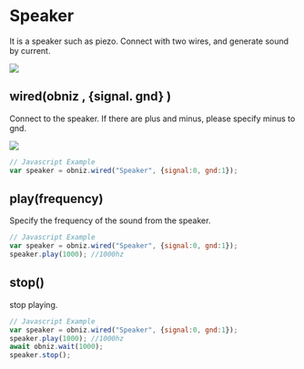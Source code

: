 # Speaker

It is a speaker such as piezo. Connect with two wires, and generate sound by current.

![](image.jpg)

## wired(obniz , {signal. gnd} )
Connect to the speaker. If there are plus and minus, please specify minus to gnd.

![](wired.png)
```Javascript
// Javascript Example
var speaker = obniz.wired("Speaker", {signal:0, gnd:1});
```
## play(frequency)
Specify the frequency of the sound from the speaker.

```Javascript
// Javascript Example
var speaker = obniz.wired("Speaker", {signal:0, gnd:1});
speaker.play(1000); //1000hz
```

## stop()
stop playing.
```Javascript
// Javascript Example
var speaker = obniz.wired("Speaker", {signal:0, gnd:1});
speaker.play(1000); //1000hz
await obniz.wait(1000);
speaker.stop();
```